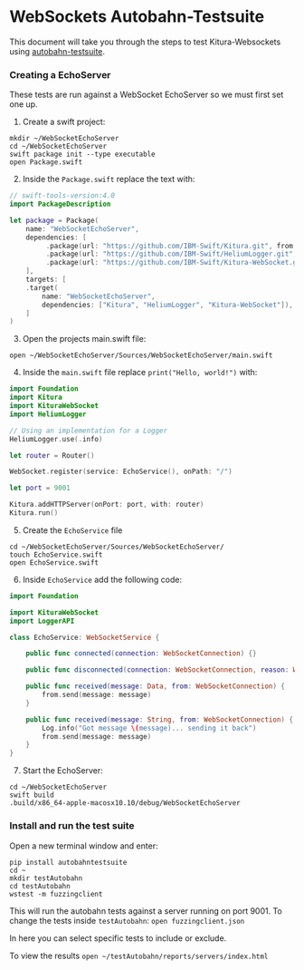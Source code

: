 # WebSockets Autobahn-Testsuite

This document will take you through the steps to test Kitura-Websockets using [autobahn-testsuite](https://github.com/crossbario/autobahn-testsuite).

### Creating a EchoServer
These tests are run against a WebSocket EchoServer so we must first set one up.

1. Create a swift project:
```
mkdir ~/WebSocketEchoServer
cd ~/WebSocketEchoServer
swift package init --type executable
open Package.swift
```

2. Inside the `Package.swift` replace the text with:
```swift
// swift-tools-version:4.0
import PackageDescription

let package = Package(
    name: "WebSocketEchoServer",
    dependencies: [
         .package(url: "https://github.com/IBM-Swift/Kitura.git", from: "2.3.0"),
         .package(url: "https://github.com/IBM-Swift/HeliumLogger.git", .upToNextMinor(from: "1.7.0")),
         .package(url: "https://github.com/IBM-Swift/Kitura-WebSocket.git", from: "2.0.0")
    ],
    targets: [
    .target(
        name: "WebSocketEchoServer",
        dependencies: ["Kitura", "HeliumLogger", "Kitura-WebSocket"]),
    ]
)
```
3. Open the projects main.swift file:
```
open ~/WebSocketEchoServer/Sources/WebSocketEchoServer/main.swift
```
4. Inside the `main.swift` file replace `print("Hello, world!")` with:
```swift
import Foundation
import Kitura
import KituraWebSocket
import HeliumLogger

// Using an implementation for a Logger
HeliumLogger.use(.info)

let router = Router()

WebSocket.register(service: EchoService(), onPath: "/")

let port = 9001

Kitura.addHTTPServer(onPort: port, with: router)
Kitura.run()
```
5. Create the `EchoService` file
```
cd ~/WebSocketEchoServer/Sources/WebSocketEchoServer/
touch EchoService.swift
open EchoService.swift
```
6. Inside `EchoService` add the following code:
```swift
import Foundation

import KituraWebSocket
import LoggerAPI

class EchoService: WebSocketService {

    public func connected(connection: WebSocketConnection) {}

    public func disconnected(connection: WebSocketConnection, reason: WebSocketCloseReasonCode) {}

    public func received(message: Data, from: WebSocketConnection) {
        from.send(message: message)
    }

    public func received(message: String, from: WebSocketConnection) {
        Log.info("Got message \(message)... sending it back")
        from.send(message: message)
    }
}
```
7. Start the EchoServer:
```
cd ~/WebSocketEchoServer
swift build
.build/x86_64-apple-macosx10.10/debug/WebSocketEchoServer
```

### Install and run the test suite
Open a new terminal window and enter:
```
pip install autobahntestsuite
cd ~
mkdir testAutobahn
cd testAutobahn
wstest -m fuzzingclient
```

This will run the autobahn tests against a server running on port 9001.
To change the tests inside `testAutobahn`:
`open fuzzingclient.json`

In here you can select specific tests to include or exclude.

To view the results `open ~/testAutobahn/reports/servers/index.html`
